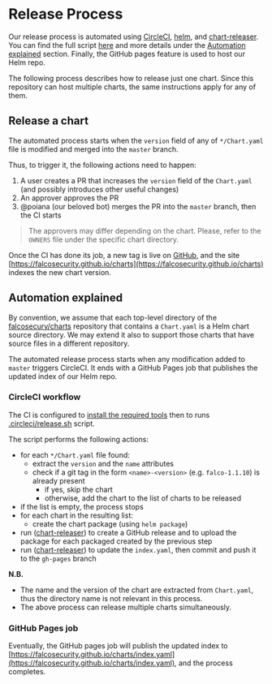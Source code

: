 # Release Process

Our release process is automated using [CircleCI](https://app.circleci.com/pipelines/github/falcosecurity/charts), [helm](https://github.com/helm/helm), and [chart-releaser](https://github.com/helm/chart-releaser). You can find the full script [here](.circleci/release.sh) and more details under the [Automation explained](#Automation-explained) section. Finally, the GitHub pages feature is used to host our Helm repo.

The following process describes how to release just one chart. Since this repository can host multiple charts, the same instructions apply for any of them.

## Release a chart

The automated process starts when the `version` field of any of `*/Chart.yaml` file is modified and merged into the `master` branch.

Thus, to trigger it, the following actions need to happen:

1. A user creates a PR that increases the `version` field of the `Chart.yaml` (and possibly introduces other useful changes)
2. An approver approves the PR
3. @poiana (our beloved bot) merges the PR into the `master` branch, then the CI starts

> The approvers may differ depending on the chart. Please, refer to the `OWNERS` file under the specific chart directory.

Once the CI has done its job, a new tag is live on [GitHub](https://github.com/falcosecurity/falco-exporter/releases), and the site [https://falcosecurity.github.io/charts](https://falcosecurity.github.io/charts) indexes the new chart version.

## Automation explained

By convention, we assume that each top-level directory of the [falcosecury/charts](https://github.com/falcosecurity/charts) repository that contains a `Chart.yaml` is a Helm chart source directory. We may extend it also to support those charts that have source files in a different repository.

The automated release process starts when any modification added to `master` triggers CircleCI. It ends with a GitHub Pages job that publishes the updated index of our Helm repo.

### CircleCI workflow

The CI is configured to [install the required tools](.circleci/install_tools.sh) then to runs [.circleci/release.sh](.circleci/release.sh) script.

The script performs the following actions:

- for each `*/Chart.yaml` file found:
  - extract the `version` and the `name` attributes
  - check if a git tag in the form `<name>-<version>` (e.g. `falco-1.1.10`) is already present
    - if yes, skip the chart
    - otherwise, add the chart to the list of charts to be released
- if the list is empty, the process stops
- for each chart in the resulting list:
    - create the chart package (using `helm package`)
- run ([chart-releaser](https://github.com/helm/chart-releaser)) to create a GitHub release and to upload the package for each packaged created by the previous step
- run ([chart-releaser](https://github.com/helm/chart-releaser)) to update the `index.yaml`, then commit and push it to the `gh-pages` branch

**N.B.**
- The name and the version of the chart are extracted from `Chart.yaml`, thus the directory name is not relevant in this process.
- The above process can release multiple charts simultaneously.

### GitHub Pages job

Eventually, the GitHub pages job will publish the updated index to [https://falcosecurity.github.io/charts/index.yaml](https://falcosecurity.github.io/charts/index.yaml), and the process completes.